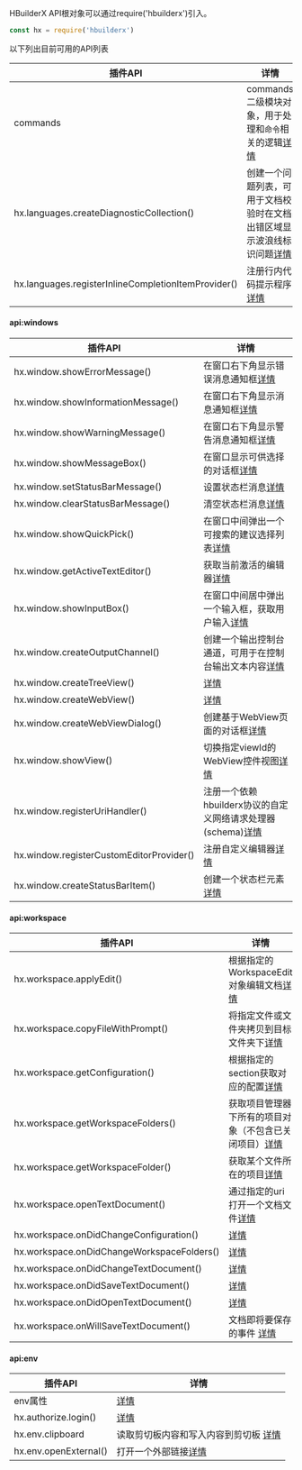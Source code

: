 HBuilderX API根对象可以通过require('hbuilderx')引入。
```javascript
const hx = require('hbuilderx')
```
以下列出目前可用的API列表

|插件API											|详情																																|
|--													|--																																	|
|commands											|commands二级模块对象，用于处理和`命令`相关的逻辑[详情](/ExtensionDocs/Api/commands)												|
|hx.languages.createDiagnosticCollection()			|创建一个问题列表，可用于文档校验时在文档出错区域显示波浪线标识问题[详情](/ExtensionDocs/Api/languages/createDiagnosticCollection)	|
|hx.languages.registerInlineCompletionItemProvider()|注册行内代码提示程序[详情](/ExtensionDocs/Api/languages/registerInlineCompletionItemProvider)										|

#### api:windows
|插件API									|详情																											|
|--											|--																												|
|hx.window.showErrorMessage()				|在窗口右下角显示错误消息通知框[详情](/ExtensionDocs/Api/windows/Message?id=showerrormessage)					|
|hx.window.showInformationMessage()			|在窗口右下角显示消息通知框[详情](/ExtensionDocs/Api/windows/Message?id=showinformationmessage)					|
|hx.window.showWarningMessage()				|在窗口右下角显示警告消息通知框[详情](/ExtensionDocs/Api/windows/Message?id=showwarningmessage)					|
|hx.window.showMessageBox()					|在窗口显示可供选择的对话框[详情](/ExtensionDocs/Api/windows/showMessageBox)									|
|hx.window.setStatusBarMessage()			|设置状态栏消息[详情](/ExtensionDocs/Api/windows/StatusBar?id=setstatusbarmessage)								|
|hx.window.clearStatusBarMessage()			|清空状态栏消息[详情](/ExtensionDocs/Api/windows/StatusBar?id=clearstatusbarmessage)							|
|hx.window.showQuickPick()					|在窗口中间弹出一个可搜索的建议选择列表[详情](/ExtensionDocs/Api/windows/showQuickPick)							|
|hx.window.getActiveTextEditor()			|获取当前激活的编辑器[详情](/ExtensionDocs/Api/windows/getActiveTextEditor)										|
|hx.window.showInputBox()					|在窗口中间居中弹出一个输入框，获取用户输入[详情](/ExtensionDocs/Api/windows/showInputBox)						|
|hx.window.createOutputChannel()			|创建一个输出控制台通道，可用于在控制台输出文本内容[详情](/ExtensionDocs/Api/windows/createOutputChannel)		|
|hx.window.createTreeView()					|[详情](/ExtensionDocs/Api/windows/createTreeView)																|
|hx.window.createWebView()					|[详情](/ExtensionDocs/Api/windows/createWebView)																|
|hx.window.createWebViewDialog()			|创建基于WebView页面的对话框[详情](/ExtensionDocs/Api/windows/createWebViewDialog)								|
|hx.window.showView()						|切换指定viewId的WebView控件视图[详情](/ExtensionDocs/Api/windows/showView)										|
|hx.window.registerUriHandler()				|注册一个依赖hbuilderx协议的自定义网络请求处理器(schema)[详情](/ExtensionDocs/Api/windows/registerUriHandler)	|
|hx.window.registerCustomEditorProvider()	|注册自定义编辑器[详情](/ExtensionDocs/Api/windows/registerCustomEditorProvider)								|
|hx.window.createStatusBarItem()			|创建一个状态栏元素[详情](/ExtensionDocs/Api/windows/createStatusBarItem)										|

#### api:workspace
|插件API									|详情																										|
|--											|--																											|
|hx.workspace.applyEdit()					|根据指定的WorkspaceEdit对象编辑文档[详情](/ExtensionDocs/Api/workspace/applyEdit)							|
|hx.workspace.copyFileWithPrompt()			|将指定文件或文件夹拷贝到目标文件夹下[详情](/ExtensionDocs/Api/workspace/copyFileWithPrompt)				|
|hx.workspace.getConfiguration()			|根据指定的section获取对应的配置[详情](/ExtensionDocs/Api/workspace/getConfiguration)						|
|hx.workspace.getWorkspaceFolders()			|获取项目管理器下所有的项目对象（不包含已关闭项目）[详情](/ExtensionDocs/Api/workspace/getWorkspaceFolders)	|
|hx.workspace.getWorkspaceFolder()			|获取某个文件所在的项目[详情](/ExtensionDocs/Api/workspace/getWorkspaceFolder)								|
|hx.workspace.openTextDocument()			|通过指定的uri打开一个文档文件[详情](/ExtensionDocs/Api/workspace/openTextDocument)							|
|hx.workspace.onDidChangeConfiguration()	|[详情](/ExtensionDocs/Api/workspace/onDidChangeConfiguration)												|
|hx.workspace.onDidChangeWorkspaceFolders()	|[详情](/ExtensionDocs/Api/workspace/onDidChangeWorkspaceFolders)											|
|hx.workspace.onDidChangeTextDocument()		|[详情](/ExtensionDocs/Api/workspace/onDidChangeTextDocument)												|
|hx.workspace.onDidSaveTextDocument()		|[详情](/ExtensionDocs/Api/workspace/onDidSaveTextDocument)													|
|hx.workspace.onDidOpenTextDocument()		|[详情](/ExtensionDocs/Api/workspace/onDidOpenTextDocument)													|
|hx.workspace.onWillSaveTextDocument()		| 文档即将要保存的事件 [详情](/ExtensionDocs/Api/workspace/onWillSaveTextDocument)							|

#### api:env
|插件API				|详情																			|
|--						|--																				|
| env属性				| [详情](/ExtensionDocs/Api/env/readme)											|
| hx.authorize.login()	|[详情](/ExtensionDocs/Api/env/authorize)										|
| hx.env.clipboard		|读取剪切板内容和写入内容到剪切板    [详情](/ExtensionDocs/Api/env/Clipboard)	|
| hx.env.openExternal()	| 打开一个外部链接[详情](/ExtensionDocs/Api/env/openExternal)					|
